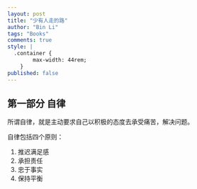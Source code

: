 ```yaml
---
layout: post
title: "少有人走的路"
author: "Bin Li"
tags: "Books"
comments: true
style: |
  .container {
        max-width: 44rem;
    } 
published: false
---
```


## 第一部分 自律
所谓自律，就是主动要求自己以积极的态度去承受痛苦，解决问题。

自律包括四个原则：

1. 推迟满足感
2. 承担责任
3. 忠于事实
4. 保持平衡



